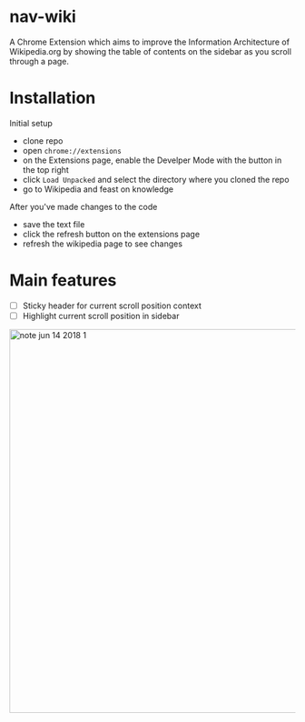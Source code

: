 # nav-wiki

A Chrome Extension which aims to improve the Information Architecture of Wikipedia.org by showing the table of contents on the sidebar as you scroll through a page.

# Installation 
Initial setup 
- clone repo 
- open `chrome://extensions`
- on the Extensions page, enable the Develper Mode with the button in the top right
- click `Load Unpacked` and select the directory where you cloned the repo
- go to Wikipedia and feast on knowledge 

After you've made changes to the code
- save the text file
- click the refresh button on the extensions page
- refresh the wikipedia page to see changes 

# Main features


- [ ] Sticky header for current scroll position context
- [ ] Highlight current scroll position in sidebar 

<img width="675" alt="note jun 14 2018 1" src="https://user-images.githubusercontent.com/16139439/41437732-e46d66e4-6fea-11e8-89dc-315fbf018118.png">
